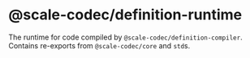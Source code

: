 # @scale-codec/definition-runtime

The runtime for code compiled by `@scale-codec/definition-compiler`. Contains re-exports from `@scale-codec/core` and `std`s.
